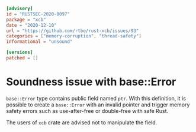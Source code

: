 ```toml
[advisory]
id = "RUSTSEC-2020-0097"
package = "xcb"
date = "2020-12-10"
url = "https://github.com/rtbo/rust-xcb/issues/93"
categories = ["memory-corruption", "thread-safety"]
informational = "unsound"

[versions]
patched = []
```

# Soundness issue with base::Error

`base::Error` type contains public field named `ptr`.
With this definition, it is possible to create a `base::Error` with an invalid pointer and trigger memory safety errors
such as use-after-free or double-free with safe Rust.

The users of `xcb` crate are advised not to manipulate the field.
